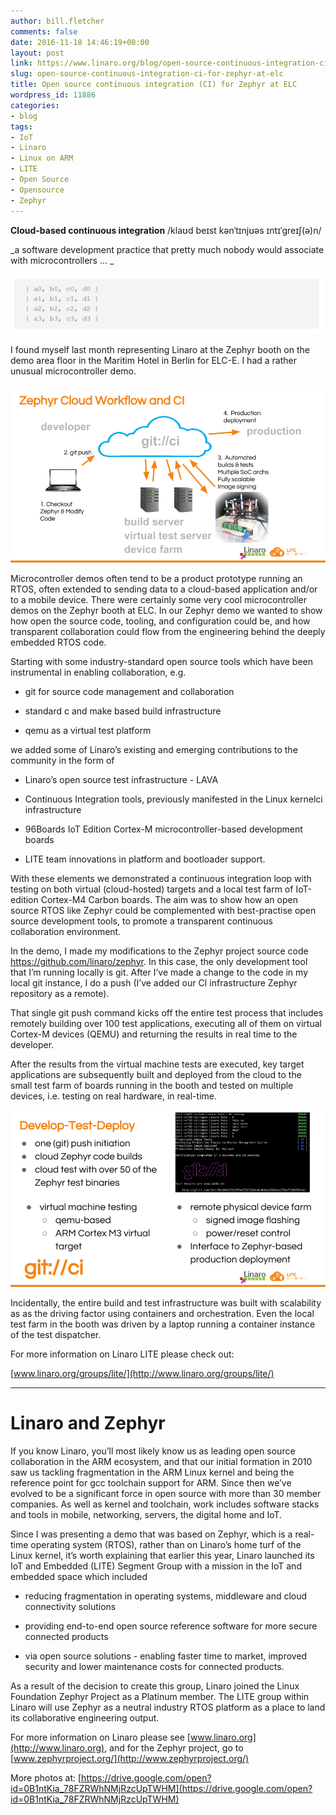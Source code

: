```yaml
---
author: bill.fletcher
comments: false
date: 2016-11-18 14:46:19+00:00
layout: post
link: https://www.linaro.org/blog/open-source-continuous-integration-ci-for-zephyr-at-elc/
slug: open-source-continuous-integration-ci-for-zephyr-at-elc
title: Open source continuous integration (CI) for Zephyr at ELC
wordpress_id: 11886
categories:
- blog
tags:
- IoT
- Linaro
- Linux on ARM
- LITE
- Open Source
- Opensource
- Zephyr
---
```


**Cloud-based continuous integration** /klaʊd beɪst kənˈtɪnjʊəs ɪntɪˈɡreɪʃ(ə)n/

_a software development practice that pretty much nobody would associate with microcontrollers … _

![blog-pic-1](/assets/blog/blog-pic-1.jpg)

I found myself last month representing Linaro at the Zephyr booth on the demo area floor in the Maritim Hotel in Berlin for ELC-E. I had a rather unusual microcontroller demo. 

![blog-pic-2](/assets/blog/blog-pic-2.png)

Microcontroller demos often tend to be a product prototype running an RTOS, often extended to sending data to a cloud-based application and/or to a mobile device. There were certainly some very cool microcontroller demos on the Zephyr booth at ELC. In our Zephyr demo we wanted to show how open the source code, tooling, and configuration could be, and how transparent collaboration could flow from the engineering behind the deeply embedded RTOS code. 

Starting with some industry-standard open source tools which have been instrumental in enabling collaboration, e.g. 



 	
  * git for source code management and collaboration

 	
  * standard c and make based build infrastructure

 	
  * qemu as a virtual test platform


we added some of Linaro’s existing and emerging contributions to the community in the form of



 	
  * Linaro’s open source test infrastructure - LAVA

 	
  * Continuous Integration tools, previously manifested in the Linux kernelci infrastructure

 	
  * 96Boards IoT Edition Cortex-M microcontroller-based development boards

 	
  * LITE team innovations in platform and bootloader support.


With these elements we demonstrated a continuous integration loop with testing on both virtual (cloud-hosted) targets and a local test farm of IoT-edition Cortex-M4 Carbon boards. The aim was to show how an open source RTOS like Zephyr could be complemented with best-practise open source development tools, to promote a transparent continuous collaboration environment.

In the demo, I made my modifications to the Zephyr project source code https://github.com/linaro/zephyr. In this case, the only development tool that I’m running locally is git. After I’ve made a change to the code in my local git instance, I do a push (I’ve added our CI infrastructure Zephyr repository as a remote).

That single git push command kicks off the entire test process that includes remotely building over 100 test applications, executing all of them on virtual Cortex-M devices (QEMU) and returning the results in real time to the developer.  

After the results from the virtual machine tests are executed, key target applications are subsequently built and deployed from the cloud to the small test farm of boards running in the booth and tested on multiple devices, i.e. testing on real hardware, in real-time. 

![blog-pic3](/assets/blog/blog-pic3.png)

Incidentally, the entire build and test infrastructure was built with scalability as as the driving factor using containers and orchestration. Even the local test farm in the booth was driven by a laptop running a container instance of the test dispatcher.

For more information on Linaro LITE please check out: 

[www.linaro.org/groups/lite/](http://www.linaro.org/groups/lite/)





* * *





# Linaro and Zephyr


If you know Linaro, you’ll most likely know us as leading open source collaboration in the ARM ecosystem, and that our initial formation in 2010 saw us tackling fragmentation in the ARM Linux kernel and being the reference point for gcc toolchain support for ARM. Since then we’ve evolved to be a significant force in open source with more than 30 member companies. As well as kernel and toolchain, work includes software stacks and tools in mobile, networking, servers, the digital home and IoT.

Since I was presenting a demo that was based on Zephyr, which is a real-time operating system (RTOS), rather than on Linaro’s home turf of the Linux kernel, it’s worth explaining that earlier this year, Linaro launched its IoT and Embedded (LITE) Segment Group with a mission in the IoT and embedded space which included  



 	
  * reducing fragmentation in operating systems, middleware and cloud connectivity solutions

 	
  * providing end-to-end open source reference software for more secure connected products 

 	
  * via open source solutions - enabling faster time to market, improved security and lower maintenance costs for connected products. 


As a result of the decision to create this group, Linaro joined the Linux Foundation Zephyr Project as a Platinum member. The LITE group within Linaro will use Zephyr as a neutral industry RTOS platform as a place to land its collaborative engineering output.

For more information on Linaro please see [www.linaro.org](http://www.linaro.org), and for the Zephyr project, go to [www.zephyrproject.org/](http://www.zephyrproject.org/)



More photos at: [https://drive.google.com/open?id=0B1ntKia_78FZRWhNMjRzcUpTWHM](https://drive.google.com/open?id=0B1ntKia_78FZRWhNMjRzcUpTWHM)
